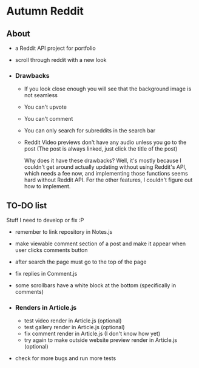 # Autumn Reddit

## About

-   a Reddit API project for portfolio
-   scroll through reddit with a new look

-   ### Drawbacks

    -   If you look close enough you will see that the background image is not seamless
    -   You can't upvote
    -   You can't comment
    -   You can only search for subreddits in the search bar
    -   Reddit Video previews don't have any audio unless you go to the post (The post is always linked, just click the title of the post)

        Why does it have these drawbacks? Well, it's mostly because I couldn't get around actually updating without using Reddit's API, which needs a fee now, and implementing those functions seems hard without Reddit API. For the other features, I couldn't figure out how to implement.

## TO-DO list

Stuff I need to develop or fix :P

-   remember to link repository in Notes.js
-   make viewable comment section of a post and make it appear when user clicks comments button
-   after search the page must go to the top of the page


-   fix replies in Comment.js

-   some scrollbars have a white block at the bottom (specifically in comments)

-   ### Renders in Article.js

    -   test video render in Article.js (optional)
    -   test gallery render in Article.js (optional)
    -   fix comment render in Article.js (I don't know how yet)
    -   try again to make outside website preview render in Article.js (optional)

-   check for more bugs and run more tests
